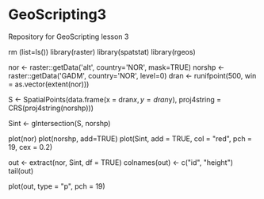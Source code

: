 # GeoScripting3
Repository for GeoScripting lesson 3

rm (list=ls())
library(raster)
library(spatstat)
library(rgeos)

nor <- raster::getData('alt', country='NOR', mask=TRUE)
norshp <- raster::getData('GADM', country='NOR', level=0)
dran <- runifpoint(500, win = as.vector(extent(nor)))

S <- SpatialPoints(data.frame(x = dran$x, y = dran$y), proj4string = CRS(proj4string(norshp)))

Sint <- gIntersection(S, norshp)

plot(nor)
plot(norshp, add=TRUE)
plot(Sint, add = TRUE, col = "red", pch = 19, cex = 0.2)

out <- extract(nor, Sint, df = TRUE)
colnames(out) <- c("id", "height")
tail(out)

plot(out, type = "p", pch = 19)
